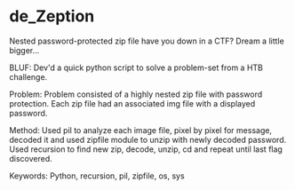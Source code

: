 # de_Zeption
Nested password-protected zip file have you down in a CTF? Dream a little bigger...

BLUF:
Dev'd a quick python script to solve a problem-set from a HTB challenge. 

Problem:
Problem consisted of a highly nested zip file with password protection. Each zip file had an associated img file with a displayed password.

Method:
Used pil to analyze each image file, pixel by pixel for message, decoded it and used zipfile module to unzip with newly decoded password. Used recursion to find new zip, decode, unzip, cd and repeat until last flag discovered.

Keywords:
Python, recursion, pil, zipfile, os, sys
